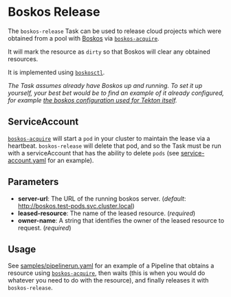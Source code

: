 # Boskos Release

The `boskos-release` Task can be used to release cloud projects
which were obtained from a pool with [Boskos](https://github.com/kubernetes-sigs/boskos#boskos)
via [`boskos-acquire`](../boskos-acquire).

It will mark the resource as `dirty` so that Boskos will clear any obtained resources.

It is implemented using [`boskosctl`](https://github.com/kubernetes-sigs/boskos/tree/master/cmd/boskosctl).

_The Task assumes already have Boskos up and running. To set it up yourself, your
best bet would be to find an example of it already configured, for example
[the boskos configuration used for Tekton itself](https://github.com/tektoncd/plumbing/tree/master/boskos)._

## ServiceAccount

[`boskos-acquire`](../boskos-acquire) will start a `pod` in your cluster to maintain the lease
via a heartbeat. `boskos-release` will delete that pod, and so the Task must be run with a
serviceAccount that has the ability to delete `pods` (see [service-account.yaml](samples/service-account.yaml) for an example).

## Parameters

* **server-url**: The URL of the running boskos server. (_default_: http://boskos.test-pods.svc.cluster.local)
* **leased-resource**: The name of the leased resource. (_required_)
* **owner-name**: A string that identifies the owner of the leased resource to request. (_required_)

## Usage

See [samples/pipelinerun.yaml](samples/pipelinerun.yaml) for an example of a Pipeline that obtains
a resource using [`boskos-acquire`](../boskos-acquire), then waits (this is when you would do whatever
you need to do with the resource), and finally releases it with `boskos-release`.
